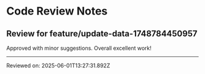 # Code Review Notes

## Review for feature/update-data-1748784450957

Approved with minor suggestions. Overall excellent work!

---
Reviewed on: 2025-06-01T13:27:31.892Z